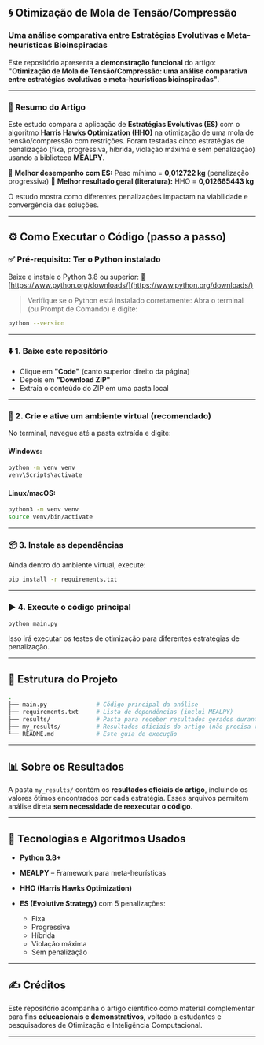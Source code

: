 ## 🌀 Otimização de Mola de Tensão/Compressão

### Uma análise comparativa entre Estratégias Evolutivas e Meta-heurísticas Bioinspiradas

Este repositório apresenta a **demonstração funcional** do artigo:
**"Otimização de Mola de Tensão/Compressão: uma análise comparativa entre estratégias evolutivas e meta-heurísticas bioinspiradas"**.

---

### 📄 Resumo do Artigo

Este estudo compara a aplicação de **Estratégias Evolutivas (ES)** com o algoritmo **Harris Hawks Optimization (HHO)** na otimização de uma mola de tensão/compressão com restrições. Foram testadas cinco estratégias de penalização (fixa, progressiva, híbrida, violação máxima e sem penalização) usando a biblioteca **MEALPY**.

📌 **Melhor desempenho com ES:**
Peso mínimo = **0,012722 kg** (penalização progressiva)
📌 **Melhor resultado geral (literatura):**
HHO = **0,012665443 kg**

O estudo mostra como diferentes penalizações impactam na viabilidade e convergência das soluções.

---

## ⚙️ Como Executar o Código (passo a passo)

### ✅ Pré-requisito: Ter o Python instalado

Baixe e instale o Python 3.8 ou superior:
🔗 [https://www.python.org/downloads/](https://www.python.org/downloads/)

> Verifique se o Python está instalado corretamente:
> Abra o terminal (ou Prompt de Comando) e digite:

```bash
python --version
```

---

### ⬇️ 1. Baixe este repositório

* Clique em **"Code"** (canto superior direito da página)
* Depois em **"Download ZIP"**
* Extraia o conteúdo do ZIP em uma pasta local

---

### 🧪 2. Crie e ative um ambiente virtual (recomendado)

No terminal, navegue até a pasta extraída e digite:

#### Windows:

```bash
python -m venv venv
venv\Scripts\activate
```

#### Linux/macOS:

```bash
python3 -m venv venv
source venv/bin/activate
```

---

### 📦 3. Instale as dependências

Ainda dentro do ambiente virtual, execute:

```bash
pip install -r requirements.txt
```

---

### ▶️ 4. Execute o código principal

```bash
python main.py
```

Isso irá executar os testes de otimização para diferentes estratégias de penalização.

---

## 📁 Estrutura do Projeto

```bash
.
├── main.py              # Código principal da análise
├── requirements.txt     # Lista de dependências (inclui MEALPY)
├── results/             # Pasta para receber resultados gerados durante a execução
├── my_results/          # Resultados oficiais do artigo (não precisa reexecutar)
└── README.md            # Este guia de execução
```

---

## 📊 Sobre os Resultados

A pasta `my_results/` contém os **resultados oficiais do artigo**, incluindo os valores ótimos encontrados por cada estratégia.
Esses arquivos permitem análise direta **sem necessidade de reexecutar o código**.

---

## 🔬 Tecnologias e Algoritmos Usados

* **Python 3.8+**
* **MEALPY** – Framework para meta-heurísticas
* **HHO (Harris Hawks Optimization)**
* **ES (Evolutive Strategy)** com 5 penalizações:

  * Fixa
  * Progressiva
  * Híbrida
  * Violação máxima
  * Sem penalização

---

## ✍️ Créditos

Este repositório acompanha o artigo científico como material complementar para fins **educacionais e demonstrativos**, voltado a estudantes e pesquisadores de Otimização e Inteligência Computacional.

---

